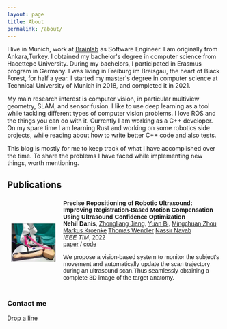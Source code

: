 ```yaml
---
layout: page
title: About
permalink: /about/
---
```


I live in Munich, work at [Brainlab](https://www.brainlab.com/) as Software Engineer. I am originally from Ankara,Turkey. I obtained my bachelor's degree in computer science from Hacettepe University. During my bachelors, I participated in Erasmus program in Germany. I was living in Freiburg im Breisgau, the heart of Black Forest, for half a year. I started my master's degree in computer science at Technical University of Munich in 2018, and completed it in 2021.

My main research interest is computer vision, in particular multiview geometry, SLAM, and sensor fusion. I like to use deep learning as a tool while tackling different types of computer vision problems. I love ROS and the things you can do with it. Currently I am working as a C++ developer. On my spare time I am learning Rust and working on some robotics side projects, while reading about how to write better C++ code and also tests.

This blog is mostly for me to keep track of what I have accomplished over the time. To share the problems I have faced while implementing new things, worth mentioning. 

## Publications

<table width="100%" style="font-family:open-sans,sans-serif;border:0px;border-spacing:0px;border-collapse:separate;margin-right:auto;margin-left:auto;
          " align="middle" border="0" cellspacing="0" cellpadding="0">
    <tbody>
        <tr>
            <td style="padding:10px;width:25%;vertical-align:middle"><img src="images/animatedGIF.gif" width="97%" style="border-style: none"></td>
            <td style="padding:5px;width:75%;vertical-align:middle">
                <b><span class="papertitle">Precise Repositioning of Robotic Ultrasound: Improving Registration-Based Motion Compensation Using Ultrasound Confidence Optimization</span></b>
                <br>
                <b>Nehil Danis</b>, 
                <a href="https://scholar.google.com/citations?user=X41OzcYAAAAJ&hl=en&oi=sra">Zhongliang Jiang</a>, 
                <a href="https://scholar.google.com/citations?user=pbiNrskAAAAJ&hl=en&oi=sra">Yuan Bi</a>, 
                <a href="https://scholar.google.com/citations?user=DdMIRNUAAAAJ&hl=en&oi=sra">Mingchuan Zhou</a>
                <a href="https://ieeexplore.ieee.org/author/37089524775">Markus Kroenke</a> 
                <a href="https://scholar.google.com/citations?user=oWz_8N8AAAAJ&hl=en">Thomas Wendler</a> 
                <a href="https://scholar.google.com/citations?user=kzoVUPYAAAAJ&hl=en">Nassir Navab</a> 
                <br>
                <em>IEEE TIM</em>, 2022
                <br>
                <a href="https://arxiv.org/abs/2208.05383">paper</a> /
                <a href="https://github.com/NehilDanis/markerless_motion_capture_for_RUSS"> code</a> 
                <p> We propose a vision-based system
                to monitor the subject’s movement and automatically update
                the scan trajectory during an ultrasound scan.Thus seamlessly obtaining a complete 3D
                image of the target anatomy. </p>
            </td>
        </tr>
    </tbody>
</table>


### Contact me

[Drop a line](mailto:nehildanis@gmail.com)

